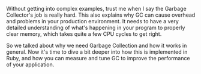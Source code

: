 Without getting into complex examples, trust me when I say the Garbage Collector's job is really hard. This also explains why GC can cause overhead and problems in your production environment. It needs to have a very detailed understanding of what's happening in your program to properly clear memory, which takes quite a few CPU cycles to get right.

So we talked about why we need Garbage Collection and how it works in general. Now it's time to dive a bit deeper into how this is implemented in Ruby, and how you can measure and tune GC to improve the performance of your application.
